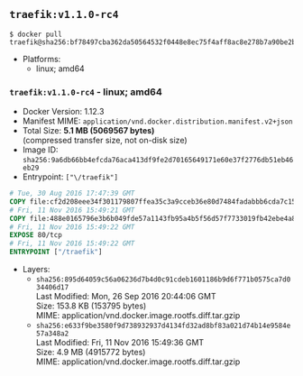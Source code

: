 ## `traefik:v1.1.0-rc4`

```console
$ docker pull traefik@sha256:bf78497cba362da50564532f0448e8ec75f4aff8ac8e278b7a90be2b9edd4d8f
```

-	Platforms:
	-	linux; amd64

### `traefik:v1.1.0-rc4` - linux; amd64

-	Docker Version: 1.12.3
-	Manifest MIME: `application/vnd.docker.distribution.manifest.v2+json`
-	Total Size: **5.1 MB (5069567 bytes)**  
	(compressed transfer size, not on-disk size)
-	Image ID: `sha256:9a6db66bb4efcda76aca413df9fe2d70165649171e60e37f2776db51eb46eb29`
-	Entrypoint: `["\/traefik"]`

```dockerfile
# Tue, 30 Aug 2016 17:47:39 GMT
COPY file:cf2d208eee34f301179807ffea35c3a9cceb36e80d7484fadabbb6cda7c15bfb in /etc/ssl/certs/ 
# Fri, 11 Nov 2016 15:49:21 GMT
COPY file:488e0165796e3b6b049fde57a1143fb95a4b5f56d57f7733019fb42ebe4a8c40 in / 
# Fri, 11 Nov 2016 15:49:22 GMT
EXPOSE 80/tcp
# Fri, 11 Nov 2016 15:49:22 GMT
ENTRYPOINT ["/traefik"]
```

-	Layers:
	-	`sha256:895d64059c56a06236d7b4d0c91cdeb1601186b9d6f771b0575ca7d034406d17`  
		Last Modified: Mon, 26 Sep 2016 20:44:06 GMT  
		Size: 153.8 KB (153795 bytes)  
		MIME: application/vnd.docker.image.rootfs.diff.tar.gzip
	-	`sha256:e633f9be3580f9d738932937d4134fd32ad8bf83a021d74b14e9584e57a348a2`  
		Last Modified: Fri, 11 Nov 2016 15:49:36 GMT  
		Size: 4.9 MB (4915772 bytes)  
		MIME: application/vnd.docker.image.rootfs.diff.tar.gzip
